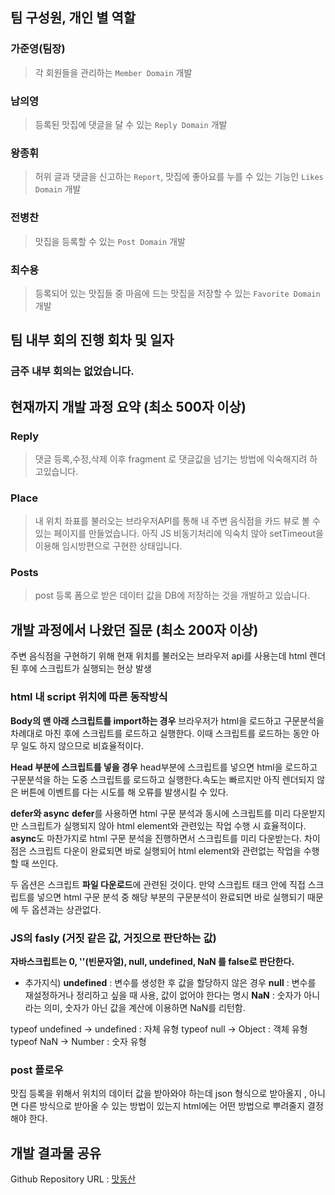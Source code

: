 ## 팀 구성원, 개인 별 역할
### 가준영(팀장)
> 각 회원들을 관리하는 `Member Domain` 개발 <br/>
### 남의영
> 등록된 맛집에 댓글을 달 수 있는 `Reply Domain` 개발 <br/>
### 왕종휘
> 허위 글과 댓글을 신고하는 `Report`, 맛집에 좋아요를 누를 수 있는 기능인 `Likes Domain` 개발 <br/>
### 전병찬
> 맛집을 등록할 수 있는 `Post Domain` 개발 <br/>
### 최수용
> 등록되어 있는 맛집들 중 마음에 드는 맛집을 저장할 수 있는 `Favorite Domain` 개발 <br/>
## 팀 내부 회의 진행 회차 및 일자

### 금주 내부 회의는 없었습니다.

## 현재까지 개발 과정 요약 (최소 500자 이상)

<!-- ### Account & Member
>  -->

### Reply
> 댓글 등록,수정,삭제 이후 fragment 로 댓글값을 넘기는 방법에 익숙해지려 하고있습니다.

### Place
> 내 위치 좌표를 불러오는 브라우저API를 통해 내 주변 음식점을 카드 뷰로 볼 수 있는 페이지를 만들었습니다. 
> 아직 JS 비동기처리에 익숙치 않아 setTimeout을 이용해 임시방편으로 구현한 상태입니다. 

### Posts
> post 등록 폼으로 받은 데이터 값을 DB에 저장하는 것을 개발하고 있습니다.

<!-- ### Favorite
>  -->

## 개발 과정에서 나왔던 질문 (최소 200자 이상)
주변 음식점을 구현하기 위해 현재 위치를 불러오는 브라우저 api를 사용는데 html 렌더 된 후에 스크립트가 실행되는 현상 발생
### html 내 script 위치에 따른 동작방식
**Body의 맨 아래 스크립트를 import하는 경우**
브라우저가 html을 로드하고 구문분석을 차례대로 마친 후에 스크립트를 로드하고 실행한다. 이때 스크립트를 로드하는 동안 아무 일도 하지 않으므로 비효율적이다.

**Head 부분에 스크립트를 넣을 경우**
head부분에 스크립트를 넣으면 html을 로드하고 구문분석을 하는 도중 스크립트를 로드하고 실행한다.속도는 빠르지만 아직 렌더되지 않은 버튼에 이벤트를 다는 시도를 해 오류를 발생시킬 수 있다.

**defer와 async**
**defer**를 사용하면 html 구문 분석과 동시에 스크립트를 미리 다운받지만 스크립트가 실행되지 않아 html element와 관련있는 작업 수행 시 효율적이다.
**async**도 마찬가지로 html 구문 분석을 진행하면서 스크립트를 미리 다운받는다. 차이점은 스크립트 다운이 완료되면 바로 실행되어 html element와 관련없는 작업을 수행할 때 쓰인다.

두 옵션은 스크립트 **파일 다운로드**에 관련된 것이다. 만약 스크립트 태크 안에 직접 스크립트를 넣으면 html 구문 분석 중 해당 부분의 구문분석이 완료되면 바로 실행되기 때문에 두 옵션과는 상관없다.
### JS의 fasly (거짓 같은 값, 거짓으로 판단하는 값)
**자바스크립트는 0, ''(빈문자열), null, undefined, NaN 를 false로 판단한다.**

+ 추가지식)
**undefined** : 변수를 생성한 후 값을 할당하지 않은 경우
**null** : 변수를 재설정하거나 정리하고 싶을 때 사용, 값이 없어야 한다는 명시
**NaN** : 숫자가 아니라는 의미, 숫자가 아닌 값을 계산에 이용하면 NaN를 리턴함.

typeof undefined -> undefined : 자체 유형
typeof null -> Object : 객체 유형
typeof NaN -> Number : 숫자 유형

### post 플로우 
맛집 등록을 위해서 위치의 데이터 값을 받아와야 하는데 json 형식으로 받아올지 , 아니면 다른 방식으로 받아올 수 있는 방법이 있는지
html에는 어떤 방법으로 뿌려줄지 결정해야 한다.

<!-- ## WBS 추가 내용 -->

## 개발 결과물 공유
Github Repository URL : [맛동산](https://github.com/likelion-backendschool/matdongsan/tree/develop)
